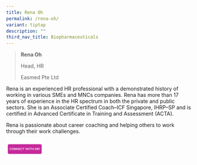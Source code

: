 ```yaml
---
title: Rena Oh
permalink: /rena-oh/
variant: tiptap
description: ""
third_nav_title: Biopharmaceuticals
---
```

<blockquote>
<p><strong>Rena Oh</strong>
</p>
<p>Head, HR</p>
<p>Easmed Pte Ltd</p>
</blockquote>
<p>Rena is an experienced HR professional with a demonstrated history of
working in various SMEs and MNCs companies. Rena has more than 17 years
of experience in the HR spectrum in both the private and public sectors.
She is an Associate Certified Coach–ICF Singapore, IHRP–SP and is certified
in Advanced Certificate in Training and Assessment (ACTA).</p>
<p>Rena is passionate about career coaching and helping others to work through
their work challenges.</p>
<p></p>
<p></p><a class="isomer-image-wrapper" href="https://form.gov.sg/677f3aeb591c8c2780f0a744"><img style="width: 20%;" height="auto" width="100%" alt="" src="/images/CONNECT_WITH_ME.png"></a>
<p></p>